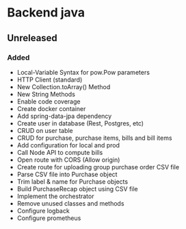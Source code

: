 # Backend java

## Unreleased

### Added

* Local-Variable Syntax for pow.Pow parameters 
* HTTP Client (standard)
* New Collection.toArray() Method
* New String Methods
* Enable code coverage
* Create docker container
* Add spring-data-jpa dependency
* Create user in database (Rest, Postgres, etc)
* CRUD on user table 
* CRUD for purchase, purchase items, bills and bill items
* Add configuration for local and prod
* Call Node API to compute bills
* Open route with CORS (Allow origin)
* Create route for uploading group purchase order CSV file
* Parse CSV file into Purchase object
* Trim label & name for Purchase objects
* Build PurchaseRecap object using CSV file
* Implement the orchestrator
* Remove unused classes and methods
* Configure logback
* Configure prometheus